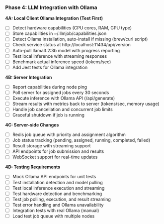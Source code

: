 ### Phase 4: LLM Integration with Ollama

**4A: Local Client Ollama Integration (Test First)**
- [ ] Detect hardware capabilities (CPU cores, RAM, GPU type)
- [ ] Store capabilities in ~/.llmjob/capabilities.json
- [ ] Detect Ollama installation, auto-install if missing (brew/curl script)
- [ ] Check service status at http://localhost:11434/api/version
- [ ] Auto-pull llama3.2:3b model with progress reporting
- [ ] Test local inference with streaming responses
- [ ] Benchmark actual inference speed (tokens/sec)
- [ ] Add Jest tests for Ollama integration

**4B: Server Integration**
- [ ] Report capabilities during node ping
- [ ] Poll server for assigned jobs every 30 seconds
- [ ] Execute inference with Ollama API (/api/generate)
- [ ] Stream results with metrics back to server (tokens/sec, memory usage)
- [ ] Handle job cancellation and concurrent job limits
- [ ] Graceful shutdown if job is running

**4C: Server-side Changes**
- [ ] Redis job queue with priority and assignment algorithm
- [ ] Job status tracking (pending, assigned, running, completed, failed)
- [ ] Result storage with streaming support
- [ ] API endpoints for job submission and results
- [ ] WebSocket support for real-time updates

**4D: Testing Requirements**
- [ ] Mock Ollama API endpoints for unit tests
- [ ] Test installation detection and model pulling
- [ ] Test local inference execution and streaming
- [ ] Test hardware detection and benchmarking
- [ ] Test job polling, execution, and result streaming
- [ ] Test error handling and Ollama unavailability
- [ ] Integration tests with real Ollama (manual)
- [ ] Load test job queue with multiple nodes